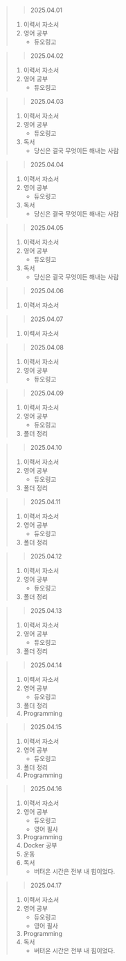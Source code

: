 > > 2025.04.01
> 1. 이력서 자소서
> 2. 영어 공부
>    - 듀오링고

> > 2025.04.02
> 1. 이력서 자소서
> 2. 영어 공부
>    - 듀오링고

> > 2025.04.03
> 1. 이력서 자소서
> 2. 영어 공부
>    - 듀오링고
> 3. 독서
>    - 당신은 결국 무엇이든 해내는 사람

> > 2025.04.04
> 1. 이력서 자소서
> 2. 영어 공부
>    - 듀오링고
> 3. 독서
>    - 당신은 결국 무엇이든 해내는 사람

> > 2025.04.05
> 1. 이력서 자소서
> 2. 영어 공부
>    - 듀오링고
> 3. 독서
>    - 당신은 결국 무엇이든 해내는 사람

> > 2025.04.06
> 1. 이력서 자소서

> > 2025.04.07
> 1. 이력서 자소서

> > 2025.04.08
> 1. 이력서 자소서
> 2. 영어 공부
>    - 듀오링고

> > 2025.04.09
> 1. 이력서 자소서
> 2. 영어 공부
>    - 듀오링고
> 3. 폴더 정리

> > 2025.04.10
> 1. 이력서 자소서
> 2. 영어 공부
>    - 듀오링고
> 3. 폴더 정리

> > 2025.04.11
> 1. 이력서 자소서
> 2. 영어 공부
>    - 듀오링고
> 3. 폴더 정리

> > 2025.04.12
> 1. 이력서 자소서
> 2. 영어 공부
>    - 듀오링고
> 3. 폴더 정리

> > 2025.04.13
> 1. 이력서 자소서
> 2. 영어 공부
>    - 듀오링고
> 3. 폴더 정리

> > 2025.04.14
> 1. 이력서 자소서
> 2. 영어 공부
>    - 듀오링고
> 3. 폴더 정리
> 4. Programming

> > 2025.04.15
> 1. 이력서 자소서
> 2. 영어 공부
>    - 듀오링고
> 3. 폴더 정리
> 4. Programming

> > 2025.04.16
> 1. 이력서 자소서
> 2. 영어 공부
>    - 듀오링고
>    - 영어 필사
> 3. Programming
> 4. Docker 공부
> 5. 운동
> 6. 독서
>    - 버텨온 시간은 전부 내 힘이었다.

> > 2025.04.17
> 1. 이력서 자소서
> 2. 영어 공부
>    - 듀오링고
>    - 영어 필사
> 3. Programming
> 4. 독서
>    - 버텨온 시간은 전부 내 힘이었다.

